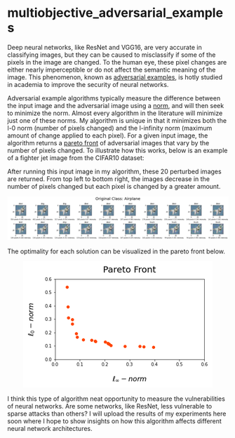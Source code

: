 # multiobjective_adversarial_examples
Deep neural networks, like ResNet and VGG16, are very accurate in classifying images, but they can be caused to misclassify if some of the pixels in the image are changed. To the human eye, these pixel changes are either nearly imperceptible or do not affect the semantic meaning of the image. This phenomenon, known as [adversarial examples](https://pyimagesearch.com/2020/10/19/adversarial-images-and-attacks-with-keras-and-tensorflow/), is hotly studied in academia to improve the security of neural networks.

Adversarial example algorithms typically measure the difference between the input image and the adversarial image using a [norm](https://montjoile.medium.com/l0-norm-l1-norm-l2-norm-l-infinity-norm-7a7d18a4f40c), and will then seek to minimize the norm. Almost every  algorithm in the literature will minimize just one of these norms. My algorithm is unique in that it minimizes both the l-0 norm (number of pixels changed) and the l-infinity norm (maximum amount of change applied to each pixel). For a given input image, the algorithm returns a [pareto front](https://en.wikipedia.org/wiki/Pareto_front) of adversarial images that vary by the number of pixels changed. To illustrate how this works, below is an example of a fighter jet image from the CIFAR10 dataset:

After running this input image in my algorithm, these 20 perturbed images are returned. From top left to bottom right, the images decrease in the number of pixels changed but each pixel is changed by a greater amount.

![Pareto Images](set_of_images_jetplane.png)

The optimality for each solution can be visualized in the pareto front below.

<p align="center">
  <img src="https://github.com/jaredratto22/multiobjective_adversarial_examples/blob/main/pareto_front_jetplane.png" alt="Jared's custom image"/>
</p>

I think this type of algorithm neat opportunity to measure the vulnerabilities of neural networks. Are some networks, like ResNet, less vulnerable to sparse attacks than others? I will upload the results of my experiments here soon where I hope to show insights on how this algorithm affects different neural network architectures.

